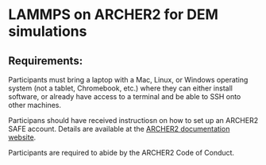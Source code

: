 # LAMMPS on ARCHER2 for DEM simulations

## Requirements:

Participants must bring a laptop with a Mac, Linux, or Windows operating system (not a tablet, Chromebook, etc.) where they can either install software, or already have access to a terminal and be able to SSH onto other machines.

Participans should have received instructiosn on how to set up an ARCHER2 SAFE account.
Details are available at the [ARCHER2 documentation website](https://docs.archer2.ac.uk/quick-start/quickstart-users/).

Participants are required to abide by the ARCHER2 Code of Conduct.
